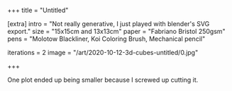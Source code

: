 +++
title = "Untitled"

[extra]
intro = "Not really generative, I just played with blender's SVG export."
size = "15x15cm and 13x13cm"
paper = "Fabriano Bristol 250gsm"
pens = "Molotow Blackliner, Koi Coloring Brush, Mechanical pencil"

iterations = 2
image = "/art/2020-10-12-3d-cubes-untitled/0.jpg"

+++

One plot ended up being smaller because I screwed up cutting it.
